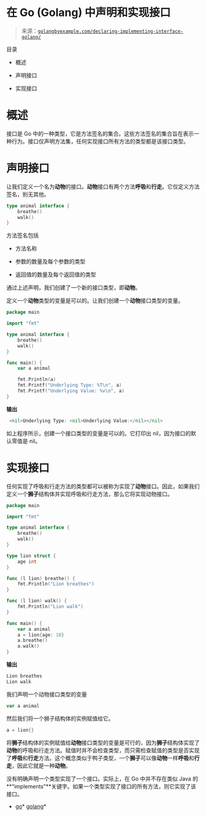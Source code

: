 <!--yml

分类: 未分类

日期：2024-10-13 06:22:26

-->

# 在 Go (Golang) 中声明和实现接口

> 来源：[`golangbyexample.com/declaring-implementing-interface-golang/`](https://golangbyexample.com/declaring-implementing-interface-golang/)

目录

+   概述

+   声明接口

+   实现接口

# **概述**

接口是 Go 中的一种类型，它是方法签名的集合。这些方法签名的集合旨在表示一种行为。接口仅声明方法集，任何实现接口所有方法的类型都是该接口类型。

# **声明接口**

让我们定义一个名为**动物**的接口。**动物**接口有两个方法**呼吸**和**行走**。它仅定义方法签名，别无其他。

```go
type animal interface {
    breathe()
    walk()
}
```

方法签名包括

+   方法名称

+   参数的数量及每个参数的类型

+   返回值的数量及每个返回值的类型

通过上述声明，我们创建了一个新的接口类型，即**动物**。

定义一个**动物**类型的变量是可以的。让我们创建一个**动物**接口类型的变量。

```go
package main

import "fmt"

type animal interface {
	breathe()
	walk()
}

func main() {
	var a animal

	fmt.Println(a)
	fmt.Printf("Underlying Type: %T\n", a)
	fmt.Printf("Underlying Value: %v\n", a)
}
```

**输出**

```go
 <nil>Underlying Type: <nil>Underlying Value:</nil></nil> 
```

如上程序所示，创建一个接口类型的变量是可以的。它打印出 nil，因为接口的默认零值是 nil。

# **实现接口**

任何实现了呼吸和行走方法的类型都可以被称为实现了**动物**接口。因此，如果我们定义一个**狮子**结构体并实现呼吸和行走方法，那么它将实现动物接口。

```go
package main

import "fmt"

type animal interface {
    breathe()
    walk()
}

type lion struct {
    age int
}

func (l lion) breathe() {
    fmt.Println("Lion breathes")
}

func (l lion) walk() {
    fmt.Println("Lion walk")
}

func main() {
    var a animal
    a = lion{age: 10}
    a.breathe()
    a.walk()
}
```

**输出**

```go
Lion breathes
Lion walk
```

我们声明一个动物接口类型的变量

```go
var a animal
```

然后我们将一个狮子结构体的实例赋值给它。

```go
a = lion{}
```

将**狮子**结构体的实例赋值给**动物**接口类型的变量是可行的，因为**狮子**结构体实现了**动物**的呼吸和行走方法。赋值时并不会检查类型，而只需检查赋值的类型是否实现了**呼吸**和**行走**方法。这个概念类似于鸭子类型，一个**狮子**可以像**动物**一样**呼吸**和**行走**，因此它就是一种**动物**。

没有明确声明一个类型实现了一个接口。实际上，在 Go 中并不存在类似 Java 的**“implements”**关键字。如果一个类型实现了接口的所有方法，则它实现了该接口。

+   [go](https://golangbyexample.com/tag/go/)*   [golang](https://golangbyexample.com/tag/golang/)*
